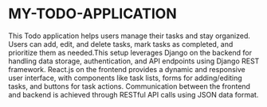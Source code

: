 # MY-TODO-APPLICATION
This Todo application helps users manage their tasks and stay organized. Users can add, edit, and delete tasks, mark tasks as completed, and prioritize them as needed.This setup leverages Django on the backend for handling data storage, authentication, and API endpoints using Django REST framework. React.js on the frontend provides a dynamic and responsive user interface, with components like task lists, forms for adding/editing tasks, and buttons for task actions. Communication between the frontend and backend is achieved through RESTful API calls using JSON data format.
